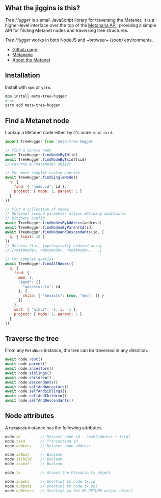 ## What the jiggins is this?

*Tree Hugger* is a small JavaScript library for traversing the Metanet.  It is a higher-level interface over the top of the [Metanaria API](https://metanaria.planaria.network/), providing a simple API for finding Metanet nodes and traversing tree structures.

*Tree Hugger* works in both NodeJS and ~browser~ *(soon)* environments.

* [Github page](https://github.com/libitx/tree-hugger)
* [Metanaria](https://metanaria.planaria.network)
* [About the Metanet](https://nchain.com/en/the-metanet/)

## Installation

Install with `npm` or `yarn`.

```bash
npm install meta-tree-hugger
# or
yarn add meta-tree-hugger
```

## Find a Metanet node

Lookup a Metanet node either by it's node `id` or `txid`.

```javascript
import TreeHugger from 'meta-tree-hugger'

// Find a single node
await TreeHugger.findNodeById(id)
await TreeHugger.findNodeByTxid(txid)
// returns a <MetaNode> object

// For more complex custom queries
await TreeHugger.findSingleNode({
  q: {
    find: { "node.id": id },
    project: { node: 1, parent: 1 }
  }
})

// Find a collection of nodes
// Optional second parameter allows defining additional
// bitquery config
await TreeHugger.findNodesByAddress(address)
await TreeHugger.findNodesByParentId(id)
await TreeHugger.findNodeAndDescendants(id, {
  q: { limit: 10 }
})
// Returns flat, topologically ordered array
// [<MetaNode>, <MetaNode>, <MetaNode>, ...]

// For complex queries
await TreeHugger.findAllNodes({
  q: {
    find: {
      mem: 1,
      "$and": [{
        "ancestor.tx": id,
      }, {
        child: { "$exists": true, "$eq": [] }
      }]
    },
    sort: { "blk.i": -1, i: -1 },
    project: { node: 1, parent: 1 }
  }
})

```

## Traverse the tree

From any `MetaNode` instance, the tree can be traversed in any direction.

```javascript
await node.root()
await node.parent()
await node.ancestors()
await node.siblings()
await node.children()
await node.descendants()
await node.selfAndAncestors()
await node.selfAndSiblings()
await node.selfAndChildren()
await node.selfAndDescendants()
```

## Node attributes

A `MetaNode` instance has the following attributes:

```javascript
node.id         // Metanet node id - hash(address + txid)
node.txid       // Transaction id
node.address    // Metanet node address

node.isRoot     // Boolean
node.isChild    // Boolean
node.isLeaf     // Boolean

node.tx         // Access the Planaria tx object

node.inputs     // Shortcut to node.tx.in
node.outputs    // Shortcut to node.tx.out
node.opReturn   // Shortcut to the OP_RETURN output object
```

